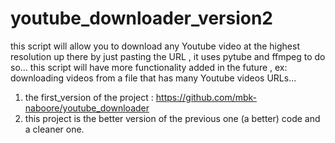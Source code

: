 # youtube_downloader_version2
  this script will allow you to download any Youtube video at the highest resolution up there by just pasting the URL , it uses pytube and ffmpeg to do so...
  this script will have more functionality added in the future , ex: downloading videos from a file that has many Youtube videos URLs...


  1) the first_version of the project : https://github.com/mbk-naboore/youtube_downloader
  2) this project is the better version of the previous one (a better) code and a cleaner one.
